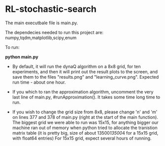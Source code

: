 # RL-stochastic-search


The main executbale file is main.py.

The dependecies needed to run this project are:
numpy,tqdm,matplotlib,scipy,enum

To run:

**python main.py**


- By default, it will run the dynaQ algorithm on a 8x8 grid, for ten experiments, and then it will print out the result plots to the screen,
  and save them to the files "results.png" and "learning_curve.png". Expected run time - about one hour.

- If you which to ran the approximation algorithm, uncomment the very last line of main.py, #runApproximation().
  It takes some time long time to run.

- If you wish to change the grid size from 8x8, please change 'n' and 'm' on lines 377 and 378 of main.py (right at the start of the
  main function). 
  The biggest grid we were able to run was 15x15, for anything bigger our machine ran out of memory when python tried to 
  allocate the tranistion matrix table (it is pretty big, size of about 13500*13500*4 for a 15x15 grid, with float64 entries)
  For 15x15 grid, expect several hours of running.
  
 
